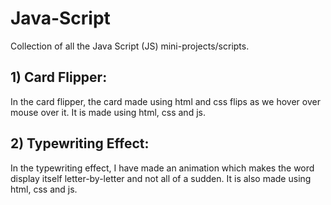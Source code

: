 # Java-Script
Collection of all the Java Script (JS) mini-projects/scripts.

## 1) Card Flipper: 
In the card flipper, the card made using html and css flips as we hover over mouse over it. It is made using html, css and js.

## 2) Typewriting Effect:
In the typewriting effect, I have made an animation which makes the word display itself letter-by-letter and not all of a sudden. It is also made using html, css and js.
